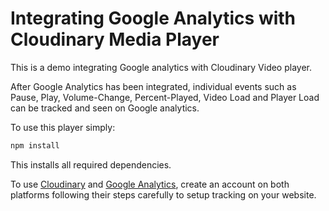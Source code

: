 # Integrating Google Analytics with Cloudinary Media Player
This is a demo integrating Google analytics with Cloudinary Video player.

After Google Analytics has been integrated, individual events such as Pause, Play, Volume-Change, Percent-Played, Video Load and Player Load can be tracked and seen on Google analytics.

To use this player simply:

```bash
npm install
```
This installs all required dependencies.

To use [Cloudinary](http://cloudinary.com) and [Google Analytics](analytics.google.com), create an account on both platforms following their steps carefully to setup tracking on your website. 